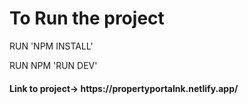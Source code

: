 <h1>To Run the project</h1>

<p>RUN 'NPM INSTALL'</p>

<p>RUN NPM 'RUN DEV'</p>

<h4>Link to project-> https://propertyportalnk.netlify.app/</h4>
